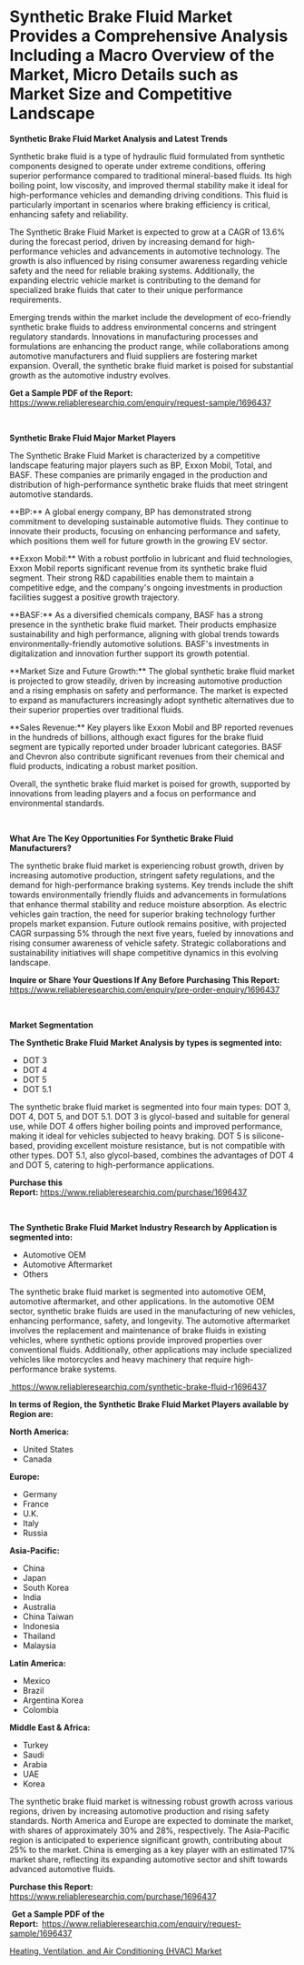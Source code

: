 <p><h1>Synthetic Brake Fluid Market Provides a Comprehensive Analysis Including a Macro Overview of the Market, Micro Details such as Market Size and Competitive Landscape</h1></p><p><strong>Synthetic Brake Fluid Market Analysis and Latest Trends</strong></p>
<p><p>Synthetic brake fluid is a type of hydraulic fluid formulated from synthetic components designed to operate under extreme conditions, offering superior performance compared to traditional mineral-based fluids. Its high boiling point, low viscosity, and improved thermal stability make it ideal for high-performance vehicles and demanding driving conditions. This fluid is particularly important in scenarios where braking efficiency is critical, enhancing safety and reliability.</p><p>The Synthetic Brake Fluid Market is expected to grow at a CAGR of 13.6% during the forecast period, driven by increasing demand for high-performance vehicles and advancements in automotive technology. The growth is also influenced by rising consumer awareness regarding vehicle safety and the need for reliable braking systems. Additionally, the expanding electric vehicle market is contributing to the demand for specialized brake fluids that cater to their unique performance requirements.</p><p>Emerging trends within the market include the development of eco-friendly synthetic brake fluids to address environmental concerns and stringent regulatory standards. Innovations in manufacturing processes and formulations are enhancing the product range, while collaborations among automotive manufacturers and fluid suppliers are fostering market expansion. Overall, the synthetic brake fluid market is poised for substantial growth as the automotive industry evolves.</p></p>
<p><strong>Get a Sample PDF of the Report:&nbsp;</strong> <a href="https://www.reliableresearchiq.com/enquiry/request-sample/1696437?utm_campaign=3296&utm_medium=2&utm_source=Github&utm_content=ia&utm_term=27032025&utm_id=synthetic-brake-fluid">https://www.reliableresearchiq.com/enquiry/request-sample/1696437</a></p>
<p>&nbsp;</p>
<p><strong>Synthetic Brake Fluid Major Market Players</strong></p>
<p><p>The Synthetic Brake Fluid Market is characterized by a competitive landscape featuring major players such as BP, Exxon Mobil, Total, and BASF. These companies are primarily engaged in the production and distribution of high-performance synthetic brake fluids that meet stringent automotive standards. </p><p>**BP:** A global energy company, BP has demonstrated strong commitment to developing sustainable automotive fluids. They continue to innovate their products, focusing on enhancing performance and safety, which positions them well for future growth in the growing EV sector.</p><p>**Exxon Mobil:** With a robust portfolio in lubricant and fluid technologies, Exxon Mobil reports significant revenue from its synthetic brake fluid segment. Their strong R&D capabilities enable them to maintain a competitive edge, and the company's ongoing investments in production facilities suggest a positive growth trajectory.</p><p>**BASF:** As a diversified chemicals company, BASF has a strong presence in the synthetic brake fluid market. Their products emphasize sustainability and high performance, aligning with global trends towards environmentally-friendly automotive solutions. BASF's investments in digitalization and innovation further support its growth potential.</p><p>**Market Size and Future Growth:** The global synthetic brake fluid market is projected to grow steadily, driven by increasing automotive production and a rising emphasis on safety and performance. The market is expected to expand as manufacturers increasingly adopt synthetic alternatives due to their superior properties over traditional fluids.</p><p>**Sales Revenue:** Key players like Exxon Mobil and BP reported revenues in the hundreds of billions, although exact figures for the brake fluid segment are typically reported under broader lubricant categories. BASF and Chevron also contribute significant revenues from their chemical and fluid products, indicating a robust market position.</p><p>Overall, the synthetic brake fluid market is poised for growth, supported by innovations from leading players and a focus on performance and environmental standards.</p></p>
<p>&nbsp;</p>
<p><strong>What Are The Key Opportunities For Synthetic Brake Fluid Manufacturers?</strong></p>
<p><p>The synthetic brake fluid market is experiencing robust growth, driven by increasing automotive production, stringent safety regulations, and the demand for high-performance braking systems. Key trends include the shift towards environmentally friendly fluids and advancements in formulations that enhance thermal stability and reduce moisture absorption. As electric vehicles gain traction, the need for superior braking technology further propels market expansion. Future outlook remains positive, with projected CAGR surpassing 5% through the next five years, fueled by innovations and rising consumer awareness of vehicle safety. Strategic collaborations and sustainability initiatives will shape competitive dynamics in this evolving landscape.</p></p>
<p><strong>Inquire or Share Your Questions If Any Before Purchasing This Report:</strong> <a href="https://www.reliableresearchiq.com/enquiry/pre-order-enquiry/1696437?utm_campaign=3296&utm_medium=2&utm_source=Github&utm_content=ia&utm_term=27032025&utm_id=synthetic-brake-fluid">https://www.reliableresearchiq.com/enquiry/pre-order-enquiry/1696437</a></p>
<p>&nbsp;</p>
<p><strong>Market Segmentation</strong></p>
<p><strong>The Synthetic Brake Fluid Market Analysis by types is segmented into:</strong></p>
<p><ul><li>DOT 3</li><li>DOT 4</li><li>DOT 5</li><li>DOT 5.1</li></ul></p>
<p><p>The synthetic brake fluid market is segmented into four main types: DOT 3, DOT 4, DOT 5, and DOT 5.1. DOT 3 is glycol-based and suitable for general use, while DOT 4 offers higher boiling points and improved performance, making it ideal for vehicles subjected to heavy braking. DOT 5 is silicone-based, providing excellent moisture resistance, but is not compatible with other types. DOT 5.1, also glycol-based, combines the advantages of DOT 4 and DOT 5, catering to high-performance applications.</p></p>
<p><strong>Purchase this Report:&nbsp;</strong><a href="https://www.reliableresearchiq.com/purchase/1696437?utm_campaign=3296&utm_medium=2&utm_source=Github&utm_content=ia&utm_term=27032025&utm_id=synthetic-brake-fluid">https://www.reliableresearchiq.com/purchase/1696437</a></p>
<p>&nbsp;</p>
<p><strong>The Synthetic Brake Fluid Market Industry Research by Application is segmented into:</strong></p>
<p><ul><li>Automotive OEM</li><li>Automotive Aftermarket</li><li>Others</li></ul></p>
<p><p>The synthetic brake fluid market is segmented into automotive OEM, automotive aftermarket, and other applications. In the automotive OEM sector, synthetic brake fluids are used in the manufacturing of new vehicles, enhancing performance, safety, and longevity. The automotive aftermarket involves the replacement and maintenance of brake fluids in existing vehicles, where synthetic options provide improved properties over conventional fluids. Additionally, other applications may include specialized vehicles like motorcycles and heavy machinery that require high-performance brake systems.</p></p>
<p><a href="https://www.reliableresearchiq.com/synthetic-brake-fluid-r1696437?utm_campaign=3296&utm_medium=2&utm_source=Github&utm_content=ia&utm_term=27032025&utm_id=synthetic-brake-fluid">&nbsp;https://www.reliableresearchiq.com/synthetic-brake-fluid-r1696437</a></p>
<p><strong>In terms of Region, the Synthetic Brake Fluid Market Players available by Region are:</strong></p>
<p>
    <p> <strong> North America: </strong>
        <ul>
            <li>United States</li>
            <li>Canada</li>
        </ul>
        </p> 
    <p> <strong> Europe: </strong>
        <ul>
            <li>Germany</li>
            <li>France</li>
            <li>U.K.</li>
            <li>Italy</li>
            <li>Russia</li>
        </ul>
        </p> 
    <p> <strong> Asia-Pacific: </strong>
        <ul>
            <li>China</li>
            <li>Japan</li>
            <li>South Korea</li>
            <li>India</li>
            <li>Australia</li>
            <li>China Taiwan</li>
            <li>Indonesia</li>
            <li>Thailand</li>
            <li>Malaysia</li>
        </ul>
        </p> 
    <p> <strong> Latin America: </strong>
        <ul>
            <li>Mexico</li>
            <li>Brazil</li>
            <li>Argentina Korea</li>
            <li>Colombia</li>
        </ul>
        </p> 
    <p> <strong> Middle East & Africa: </strong>
        <ul>
            <li>Turkey</li>
            <li>Saudi</li>
            <li>Arabia</li>
            <li>UAE</li>
            <li>Korea</li>
        </ul>
    </p>
    </p>
<p><p>The synthetic brake fluid market is witnessing robust growth across various regions, driven by increasing automotive production and rising safety standards. North America and Europe are expected to dominate the market, with shares of approximately 30% and 28%, respectively. The Asia-Pacific region is anticipated to experience significant growth, contributing about 25% to the market. China is emerging as a key player with an estimated 17% market share, reflecting its expanding automotive sector and shift towards advanced automotive fluids.</p></p>
<p><strong>Purchase this Report: </strong><a href="https://www.reliableresearchiq.com/purchase/1696437?utm_campaign=3296&utm_medium=2&utm_source=Github&utm_content=ia&utm_term=27032025&utm_id=synthetic-brake-fluid">https://www.reliableresearchiq.com/purchase/1696437</a></p>
<p>&nbsp;<strong>Get a Sample PDF of the Report:&nbsp;&nbsp;</strong><a href="https://www.reliableresearchiq.com/enquiry/request-sample/1696437?utm_campaign=3296&utm_medium=2&utm_source=Github&utm_content=ia&utm_term=27032025&utm_id=synthetic-brake-fluid">https://www.reliableresearchiq.com/enquiry/request-sample/1696437</a></p>
<p><strong></strong></p>
<p><p><a href="https://github.com/alejnaouare/Market-Research-Report-List-1/blob/main/heating-ventilation-and-air-conditioning-hvac-market.md?utm_campaign=3296&utm_medium=2&utm_source=Github&utm_content=ia&utm_term=27032025&utm_id=synthetic-brake-fluid">Heating, Ventilation, and Air Conditioning (HVAC) Market</a></p></p>